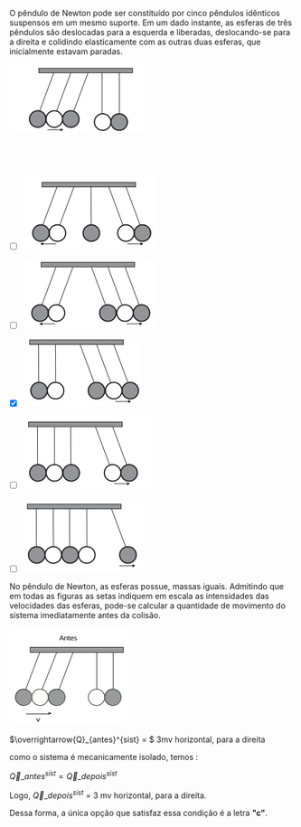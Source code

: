 

O pêndulo de Newton pode ser constituído por cinco pêndulos idênticos suspensos em um mesmo suporte. Em um dado instante, as esferas de três pêndulos são deslocadas para a esquerda e liberadas, deslocando-se para a direita e colidindo elasticamente com as outras duas esferas, que inicialmente estavam paradas.

![](1c71862b-b2f6-f8fd-3e0a-b738c25cf11d.png)

 

 



- [ ] ![](b3c787be-2647-396a-68f3-8c5ce4d8d964.png)
- [ ] ![](2a3aece9-cf55-d0c6-858b-b6e468584f78.png)
- [x] ![](ab9138ee-40c5-3c1d-7177-7e89d910b0f2.png)
- [ ] ![](c19cb386-dd1b-8fb4-890b-7d7f9a3ca6ed.png)
- [ ] ![](cdc7d69f-7e53-6314-d6ff-4ff6530a15ea.png)


No pêndulo de Newton, as esferas possue, massas iguais. Admitindo que em todas as figuras as setas indiquem em escala as intensidades das velocidades das esferas, pode-se calcular a quantidade de movimento do sistema imediatamente antes da colisão.

![](186fb640-c349-4179-4db3-2b4638a2ae26.png)

$\overrightarrow{Q}\_{antes}^{sist} = $ 3mv horizontal, para a direita

como o sistema é mecanicamente isolado, temos :

$\overrightarrow{Q}\_{antes}^{sist} = \overrightarrow{Q}\_{depois}^{sist}$

Logo, $\overrightarrow{Q}\_{depois}^{sist}$ = 3 mv horizontal, para a direita.

Dessa forma, a única opção que satisfaz essa condição é a letra **"c"**.

 

 
